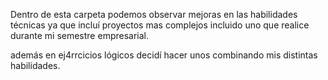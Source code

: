 Dentro de esta carpeta podemos observar mejoras en las habilidades técnicas ya que incluí  proyectos mas complejos incluido uno que realice durante mi semestre empresarial.

además en ej4rrcicios lógicos decidí hacer unos combinando mis distintas habilidades.